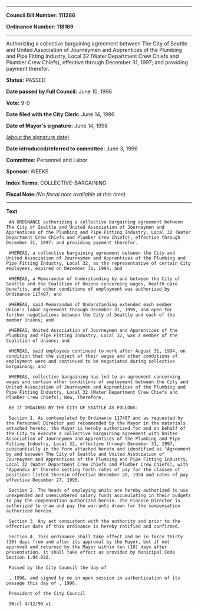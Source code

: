 

********

**Council Bill Number: 111286**
   
**Ordinance Number: 118169**
********

 Authorizing a collective bargaining agreement between The City of Seattle and United Association of Journeymen and Apprentices of the Plumbing and Pipe Fitting Industry, Local 32 (Water Department Crew Chiefs and Plumber Crew Chiefs), effective through December 31, 1997; and providing payment therefor.

**Status:** PASSED
   
**Date passed by Full Council:** June 10, 1996
   
**Vote:** 9-0
   
**Date filed with the City Clerk:** June 14, 1996
   
**Date of Mayor's signature:** June 14, 1996
   
[(about the signature date)](/~public/approvaldate.htm)
   
   
   
**Date introduced/referred to committee:** June 3, 1996
   
**Committee:** Personnel and Labor
   
**Sponsor:** WEEKS
   
   
**Index Terms:** COLLECTIVE-BARGAINING

**Fiscal Note:**_(No fiscal note available at this time)_

********

**Text**
   
```
 AN ORDINANCE authorizing a collective bargaining agreement between The City of Seattle and United Association of Journeymen and Apprentices of the Plumbing and Pipe Fitting Industry, Local 32 (Water Department Crew Chiefs and Plumber Crew Chiefs), effective through December 31, 1997; and providing payment therefor.

 WHEREAS, a collective bargaining agreement between the City and United Association of Journeymen and Apprentices of the Plumbing and Pipe Fitting Industry, Local 32, as the representative of certain City employees, expired on December 31, 1994; and

 WHEREAS, a Memorandum of Understanding by and between the City of Seattle and the Coalition of Unions concerning wages, health care benefits, and other conditions of employment was authorized by Ordinance 117487; and

 WHEREAS, said Memorandum of Understanding extended each member Union's labor agreement through December 31, 1995, and open for further negotiations between the City of Seattle and each of the member Unions; and

 WHEREAS, United Association of Journeymen and Apprentices of the Plumbing and Pipe Fitting Industry, Local 32, was a member of the Coalition of Unions; and

 WHEREAS, said employees continued to work after August 31, 1994, on condition that the subject of their wages and other conditions of employment were and continued to be negotiated during collective bargaining; and

 WHEREAS, collective bargaining has led to an agreement concerning wages and certain other conditions of employment between the City and United Association of Journeymen and Apprentices of the Plumbing and Pipe Fitting Industry, Local 32 (Water Department Crew Chiefs and Plumber Crew Chiefs); Now, Therefore,

 BE IT ORDAINED BY THE CITY OF SEATTLE AS FOLLOWS:

 Section 1. As contemplated by Ordinance 117487 and as requested by the Personnel Director and recommended by the Mayor in the materials attached hereto, the Mayor is hereby authorized for and on behalf of the City to execute a collective bargaining agreement with United Association of Journeymen and Apprentices of the Plumbing and Pipe Fitting Industry, Local 32, effective through December 31, 1997, substantially in the form attached hereto and identified as "Agreement by and between The City of Seattle and United Association of Journeymen and Apprentices of the Plumbing and Pipe Fitting Industry, Local 32 (Water Department Crew Chiefs and Plumber Crew Chiefs), with "Appendix A" thereto setting forth rates of pay for the classes of positions listed therein effective December 28, 1994 and rates of pay effective December 27, 1995.

 Section 2. The heads of employing units are hereby authorized to use unexpended and unencumbered salary funds accumulating in their budgets to pay the compensation authorized herein. The Finance Director is authorized to draw and pay the warrants drawn for the compensation authorized herein.

 Section 3. Any act consistent with the authority and prior to the effective date of this ordinance is hereby ratified and confirmed.

 Section 4. This ordinance shall take effect and be in force thirty (30) days from and after its approval by the Mayor, but if not approved and returned by the Mayor within ten (10) days after presentation, it shall take effect as provided by Municipal Code Section 1.04.020.

 Passed by the City Council the day of

 , 1996, and signed by me in open session in authentication of its passage this day of , 1996.

 President of the City Council

 SW:cl 4/12/96 v1

```
